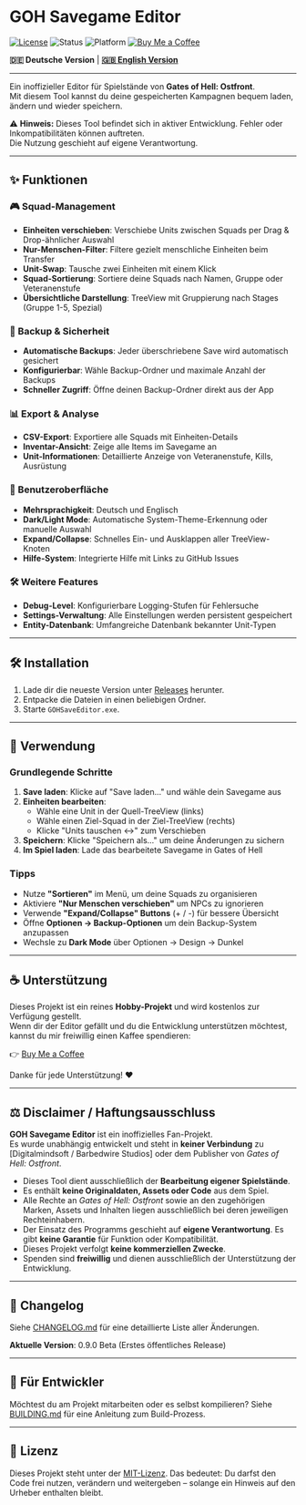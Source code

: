 # GOH Savegame Editor

[![License](https://img.shields.io/badge/License-MIT-blue.svg)](LICENSE)
![Status](https://img.shields.io/badge/status-active-success.svg)
![Platform](https://img.shields.io/badge/platform-Windows-lightgrey.svg)
[![Buy Me a Coffee](https://img.shields.io/badge/☕-Buy%20me%20a%20coffee-orange.svg)](https://www.buymeacoffee.com/badyast)

**🇩🇪 Deutsche Version** | **[🇬🇧 English Version](README.en.md)**

---

Ein inoffizieller Editor für Spielstände von **Gates of Hell: Ostfront**.  
Mit diesem Tool kannst du deine gespeicherten Kampagnen bequem laden, ändern und wieder speichern.  

⚠️ **Hinweis:** Dieses Tool befindet sich in aktiver Entwicklung. Fehler oder Inkompatibilitäten können auftreten.  
Die Nutzung geschieht auf eigene Verantwortung.

---

## ✨ Funktionen

### 🎮 Squad-Management
- **Einheiten verschieben**: Verschiebe Units zwischen Squads per Drag & Drop-ähnlicher Auswahl
- **Nur-Menschen-Filter**: Filtere gezielt menschliche Einheiten beim Transfer
- **Unit-Swap**: Tausche zwei Einheiten mit einem Klick
- **Squad-Sortierung**: Sortiere deine Squads nach Namen, Gruppe oder Veteranenstufe
- **Übersichtliche Darstellung**: TreeView mit Gruppierung nach Stages (Gruppe 1-5, Spezial)

### 💾 Backup & Sicherheit
- **Automatische Backups**: Jeder überschriebene Save wird automatisch gesichert
- **Konfigurierbar**: Wähle Backup-Ordner und maximale Anzahl der Backups
- **Schneller Zugriff**: Öffne deinen Backup-Ordner direkt aus der App

### 📊 Export & Analyse
- **CSV-Export**: Exportiere alle Squads mit Einheiten-Details
- **Inventar-Ansicht**: Zeige alle Items im Savegame an
- **Unit-Informationen**: Detaillierte Anzeige von Veteranenstufe, Kills, Ausrüstung

### 🎨 Benutzeroberfläche
- **Mehrsprachigkeit**: Deutsch und Englisch
- **Dark/Light Mode**: Automatische System-Theme-Erkennung oder manuelle Auswahl
- **Expand/Collapse**: Schnelles Ein- und Ausklappen aller TreeView-Knoten
- **Hilfe-System**: Integrierte Hilfe mit Links zu GitHub Issues

### 🛠️ Weitere Features
- **Debug-Level**: Konfigurierbare Logging-Stufen für Fehlersuche
- **Settings-Verwaltung**: Alle Einstellungen werden persistent gespeichert
- **Entity-Datenbank**: Umfangreiche Datenbank bekannter Unit-Typen

---

## 🛠️ Installation
1. Lade dir die neueste Version unter [Releases](../../releases) herunter.  
2. Entpacke die Dateien in einen beliebigen Ordner.  
3. Starte `GOHSaveEditor.exe`.  

---

## 🚀 Verwendung

### Grundlegende Schritte
1. **Save laden**: Klicke auf "Save laden..." und wähle dein Savegame aus
2. **Einheiten bearbeiten**:
   - Wähle eine Unit in der Quell-TreeView (links)
   - Wähle einen Ziel-Squad in der Ziel-TreeView (rechts)
   - Klicke "Units tauschen ↔" zum Verschieben
3. **Speichern**: Klicke "Speichern als..." um deine Änderungen zu sichern
4. **Im Spiel laden**: Lade das bearbeitete Savegame in Gates of Hell

### Tipps
- Nutze **"Sortieren"** im Menü, um deine Squads zu organisieren
- Aktiviere **"Nur Menschen verschieben"** um NPCs zu ignorieren
- Verwende **"Expand/Collapse" Buttons** (+ / -) für bessere Übersicht
- Öffne **Optionen → Backup-Optionen** um dein Backup-System anzupassen
- Wechsle zu **Dark Mode** über Optionen → Design → Dunkel

---

## ☕ Unterstützung
Dieses Projekt ist ein reines **Hobby-Projekt** und wird kostenlos zur Verfügung gestellt.  
Wenn dir der Editor gefällt und du die Entwicklung unterstützen möchtest, kannst du mir freiwillig einen Kaffee spendieren:

👉 [Buy Me a Coffee](https://www.buymeacoffee.com/badyast)  

Danke für jede Unterstützung! ❤️

---

## ⚖️ Disclaimer / Haftungsausschluss
**GOH Savegame Editor** ist ein inoffizielles Fan-Projekt.  
Es wurde unabhängig entwickelt und steht in **keiner Verbindung** zu [Digitalmindsoft / Barbedwire Studios] oder dem Publisher von *Gates of Hell: Ostfront*.  

- Dieses Tool dient ausschließlich der **Bearbeitung eigener Spielstände**.  
- Es enthält **keine Originaldaten, Assets oder Code** aus dem Spiel.  
- Alle Rechte an *Gates of Hell: Ostfront* sowie an den zugehörigen Marken, Assets und Inhalten liegen ausschließlich bei deren jeweiligen Rechteinhabern.  
- Der Einsatz des Programms geschieht auf **eigene Verantwortung**. Es gibt **keine Garantie** für Funktion oder Kompatibilität.  
- Dieses Projekt verfolgt **keine kommerziellen Zwecke**.  
- Spenden sind **freiwillig** und dienen ausschließlich der Unterstützung der Entwicklung.  

---

## 📝 Changelog

Siehe [CHANGELOG.md](CHANGELOG.md) für eine detaillierte Liste aller Änderungen.

**Aktuelle Version**: 0.9.0 Beta (Erstes öffentliches Release)

---

## 🔧 Für Entwickler

Möchtest du am Projekt mitarbeiten oder es selbst kompilieren?
Siehe [BUILDING.md](BUILDING.md) für eine Anleitung zum Build-Prozess.

---

## 📜 Lizenz
Dieses Projekt steht unter der [MIT-Lizenz](LICENSE).
Das bedeutet: Du darfst den Code frei nutzen, verändern und weitergeben – solange ein Hinweis auf den Urheber enthalten bleibt.
